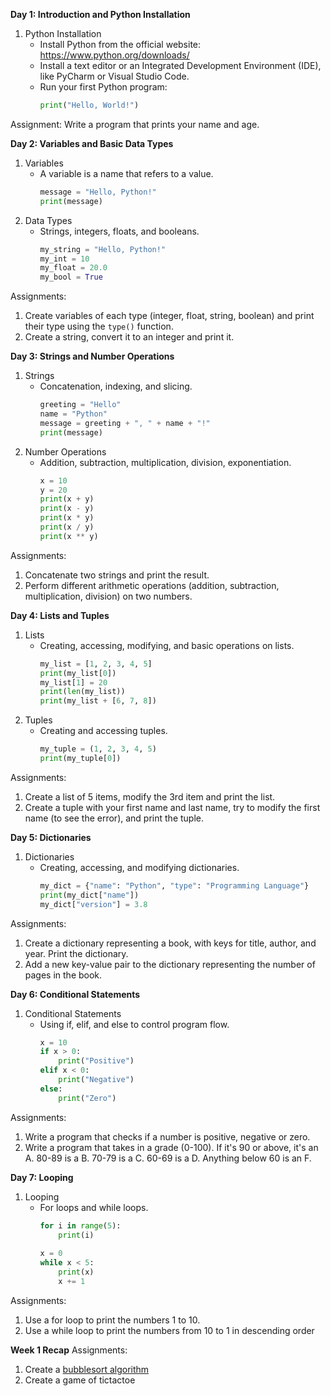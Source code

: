 **Day 1: Introduction and Python Installation**

1. Python Installation
   - Install Python from the official website: https://www.python.org/downloads/
   - Install a text editor or an Integrated Development Environment (IDE), like PyCharm or Visual Studio Code.
   - Run your first Python program:
     ```python
     print("Hello, World!")
     ```

Assignment: Write a program that prints your name and age.

**Day 2: Variables and Basic Data Types**

1. Variables
   - A variable is a name that refers to a value.
     ```python
     message = "Hello, Python!"
     print(message)
     ```
2. Data Types
   - Strings, integers, floats, and booleans.
     ```python
     my_string = "Hello, Python!"
     my_int = 10
     my_float = 20.0
     my_bool = True
     ```

Assignments:
1. Create variables of each type (integer, float, string, boolean) and print their type using the `type()` function.
2. Create a string, convert it to an integer and print it.

**Day 3: Strings and Number Operations**

1. Strings
   - Concatenation, indexing, and slicing.
     ```python
     greeting = "Hello"
     name = "Python"
     message = greeting + ", " + name + "!"
     print(message)
     ```
2. Number Operations
   - Addition, subtraction, multiplication, division, exponentiation.
     ```python
     x = 10
     y = 20
     print(x + y)
     print(x - y)
     print(x * y)
     print(x / y)
     print(x ** y)
     ```
Assignments:
1. Concatenate two strings and print the result.
2. Perform different arithmetic operations (addition, subtraction, multiplication, division) on two numbers.

**Day 4: Lists and Tuples**

1. Lists
   - Creating, accessing, modifying, and basic operations on lists.
     ```python
     my_list = [1, 2, 3, 4, 5]
     print(my_list[0])
     my_list[1] = 20
     print(len(my_list))
     print(my_list + [6, 7, 8])
     ```
2. Tuples
   - Creating and accessing tuples.
     ```python
     my_tuple = (1, 2, 3, 4, 5)
     print(my_tuple[0])
     ```

Assignments:
1. Create a list of 5 items, modify the 3rd item and print the list.
2. Create a tuple with your first name and last name, try to modify the first name (to see the error), and print the tuple.

**Day 5: Dictionaries**

1. Dictionaries
   - Creating, accessing, and modifying dictionaries.
     ```python
     my_dict = {"name": "Python", "type": "Programming Language"}
     print(my_dict["name"])
     my_dict["version"] = 3.8
     ```
Assignments:
1. Create a dictionary representing a book, with keys for title, author, and year. Print the dictionary.
2. Add a new key-value pair to the dictionary representing the number of pages in the book.

**Day 6: Conditional Statements**

1. Conditional Statements
   - Using if, elif, and else to control program flow.
     ```python
     x = 10
     if x > 0:
         print("Positive")
     elif x < 0:
         print("Negative")
     else:
         print("Zero")
     ```
Assignments:
1. Write a program that checks if a number is positive, negative or zero.
2. Write a program that takes in a grade (0-100). If it's 90 or above, it's an A. 80-89 is a B. 70-79 is a C. 60-69 is a D. Anything below 60 is an F.


**Day 7: Looping**

1. Looping
   - For loops and while loops.
     ```python
     for i in range(5):
         print(i)
         
     x = 0
     while x < 5:
         print(x)
         x += 1
     ```
Assignments:
1. Use a for loop to print the numbers 1 to 10.
2. Use a while loop to print the numbers from 10 to 1 in descending order


**Week 1 Recap**
Assignments:
1. Create a [bubblesort algorithm](https://www.google.com/search?q=bubble+sort&rlz=1C5CHFA_enUS1003US1003&oq=bubble+sort&aqs=chrome..69i57j0i67i650j0i67i433i650j0i512j0i67i650j0i512l5.1906j0j4&sourceid=chrome&ie=UTF-8)
2. Create a game of tictactoe
  